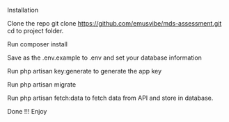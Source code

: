 Installation

Clone the repo git clone https://github.com/emusvibe/mds-assessment.git
cd to project folder.

Run composer install

Save as the .env.example to .env and set your database information

Run php artisan key:generate to generate the app key

Run php artisan migrate

Run php artisan fetch:data to fetch data from API and store in database.

Done !!! Enjoy 
